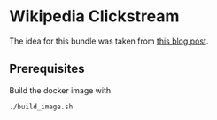 # Wikipedia Clickstream

The idea for this bundle was taken from 
[this blog post](https://blog.wikimedia.org/2018/01/16/wikipedia-rabbit-hole-clickstream/).

## Prerequisites 

Build the docker image with 
```
./build_image.sh
``` 

